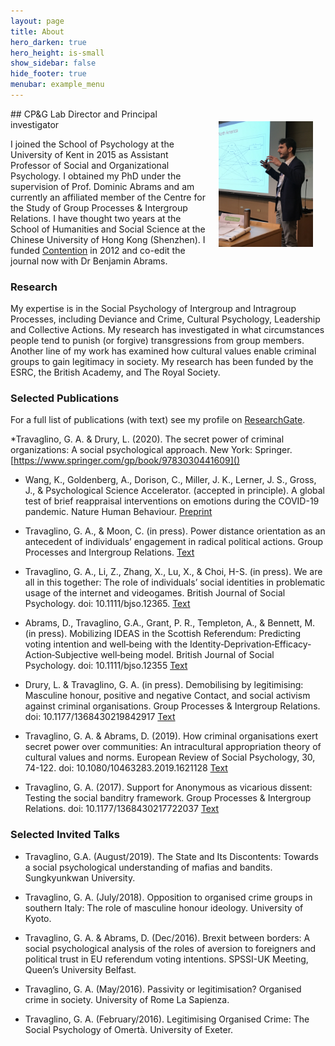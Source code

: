 ```yaml
---
layout: page
title: About
hero_darken: true
hero_height: is-small
show_sidebar: false
hide_footer: true
menubar: example_menu
---
```

<img src="/img/gat_profile.jpg" alt="GAT" width="30%" align="right" hspace="20" vspace="20">
## CP&G Lab Director and Principal investigator

I joined the School of Psychology at the University of Kent in 2015 as Assistant Professor of Social and Organizational Psychology. I obtained my PhD under the supervision of Prof. Dominic Abrams and am currently an affiliated member of the Centre for the Study of Group Processes & Intergroup Relations. I have thought two years at the School of Humanities and Social Science at the Chinese University of Hong Kong (Shenzhen). I funded [Contention](/contention) in 2012 and co-edit the journal now with Dr Benjamin Abrams. 

### Research

My expertise is in the Social Psychology of Intergroup and Intragroup Processes, including Deviance and Crime, Cultural Psychology, Leadership and Collective Actions. My research has investigated in what circumstances people tend to punish (or forgive) transgressions from group members. Another line of my work has examined how cultural values enable criminal groups to gain legitimacy in society. My research has been funded by the ESRC, the British Academy, and The Royal Society. 

### Selected Publications

For a full list of publications (with text) see my profile on [ResearchGate](https://www.researchgate.net/profile/Giovanni_Travaglino).

*Travaglino, G. A. & Drury, L. (2020). The secret power of criminal organizations: A social psychological approach. New York: Springer. [https://www.springer.com/gp/book/9783030441609]()

* Wang, K., Goldenberg, A., Dorison, C., Miller, J. K., Lerner, J. S., Gross, J., & Psychological Science Accelerator. (accepted in principle). A global test of brief reappraisal interventions on emotions during the COVID-19 pandemic. Nature Human Behaviour. [Preprint](https://springernature.figshare.com/articles/A_global_test_of_brief_reappraisal_interventions_on_emotions_during_the_COVID-19_pandemic_Registered_Report_Stage_1_Protocol_/12302288)

* Travaglino, G. A., & Moon, C. (in press). Power distance orientation as an antecedent of individuals’ engagement in radical political actions. Group Processes and Intergroup Relations. [Text](https://kar.kent.ac.uk/80717/1/Manuscript_KAR.pdf)

* Travaglino, G. A., Li, Z., Zhang, X., Lu, X., & Choi, H-S. (in press). We are all in this together: The role of individuals’ social identities in problematic usage of the internet and videogames. British Journal of Social Psychology. doi: 10.1111/bjso.12365. [Text](https://www.researchgate.net/profile/Giovanni_Travaglino/publication/339124999_We_are_all_in_this_together_The_role_of_individuals'_social_identities_in_problematic_engagement_with_video_games_and_the_internet/links/5e4141a7299bf1cdb91c4261/We-are-all-in-this-together-The-role-of-individuals-social-identities-in-problematic-engagement-with-video-games-and-the-internet)

* Abrams, D., Travaglino, G.A., Grant, P. R., Templeton, A., & Bennett, M. (in press). Mobilizing IDEAS in the Scottish Referendum: Predicting voting intention and well‐being with the Identity‐Deprivation‐Efficacy‐Action‐Subjective well‐being model. British Journal of Social Psychology. doi: 10.1111/bjso.12355 [Text](https://onlinelibrary.wiley.com/doi/pdf/10.1111/bjso.12355)

* Drury, L. & Travaglino, G. A. (in press). Demobilising by legitimising: Masculine honour, positive and negative Contact, and social activism against criminal organisations. Group Processes & Intergroup Relations. doi: 10.1177/1368430219842917 [Text](https://journals.sagepub.com/doi/pdf/10.1177/1368430219842917)

* Travaglino, G. A. & Abrams, D. (2019). How criminal organisations exert secret power over communities: An intracultural appropriation theory of cultural values and norms. European Review of Social Psychology, 30, 74-122. doi: 10.1080/10463283.2019.1621128 [Text](https://www.researchgate.net/profile/Giovanni_Travaglino/publication/333752159_How_criminal_organisations_exert_secret_power_over_communities_An_intracultural_appropriation_theory_of_cultural_values_and_norms/links/5d048f93458515b055d2afae/How-criminal-organisations-exert-secret-power-over-communities-An-intracultural-appropriation-theory-of-cultural-values-and-norms.pdf)

* Travaglino, G. A. (2017). Support for Anonymous as vicarious dissent: Testing the social banditry framework. Group Processes & Intergroup Relations. doi: 10.1177/1368430217722037 [Text](https://journals.sagepub.com/doi/pdf/10.1177/1368430217722037)

### Selected Invited Talks

* Travaglino, G.A. (August/2019). The State and Its Discontents: Towards a social psychological understanding of mafias and bandits. Sungkyunkwan University.

* Travaglino, G. A. (July/2018). Opposition to organised crime groups in southern Italy: The role of masculine honour ideology. University of Kyoto.

* Travaglino, G. A. & Abrams, D. (Dec/2016). Brexit between borders: A social psychological analysis of the roles of aversion to foreigners and political trust in EU referendum voting intentions. SPSSI-UK Meeting, Queen’s University Belfast. 

* Travaglino, G. A. (May/2016). Passivity or legitimisation? Organised crime in society. University of Rome La Sapienza. 

* Travaglino, G. A. (February/2016). Legitimising Organised Crime: The Social Psychology of Omertà. University of Exeter. 








